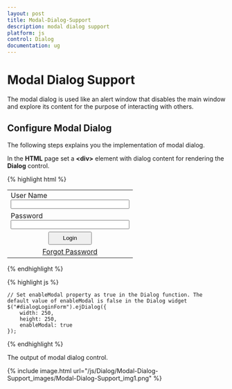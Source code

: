 ```yaml
---
layout: post
title: Modal-Dialog-Support
description: modal dialog support
platform: js
control: Dialog
documentation: ug
---
```


# Modal Dialog Support

The modal dialog is used like an alert window that disables the main window and explore its content for the purpose of interacting with others. 

## Configure Modal Dialog

The following steps explains you the implementation of modal dialog. 

In the **HTML** page set a **&lt;div&gt;** element with dialog content for rendering the **Dialog** control. 

{% highlight html %}




<div id="dialogLoginForm" title="Login Form">
   <table>
      <tr>
         <td>User Name
            <input type="text" id="txtName" class="ejinputtext" style="width: 100%" />
         </td>
      </tr>
      <tr>
         <td>Password
            <input type="text" id="Text1" class="ejinputtext" style="width: 100%" />
         </td>
      </tr>
      <tr>
         <td align="center">
            <input type="button" id="downloadBtn" value="Login" class="e-btn" style="width: 100px; height: 30px" />
         </td>
      </tr>
      <tr>
         <td align="center">
            <a href="#">Forgot Password</a>
         </td>
      </tr>
   </table>
</div>



{% endhighlight %}

{% highlight js %}

    // Set enableModal property as true in the Dialog function. The default value of enableModal is false in the Dialog widget
    $("#dialogLoginForm").ejDialog({
        width: 250,
        height: 250,
        enableModal: true
    });

{% endhighlight %}

The output of modal dialog control. 

{% include image.html url="/js/Dialog/Modal-Dialog-Support_images/Modal-Dialog-Support_img1.png" %}


